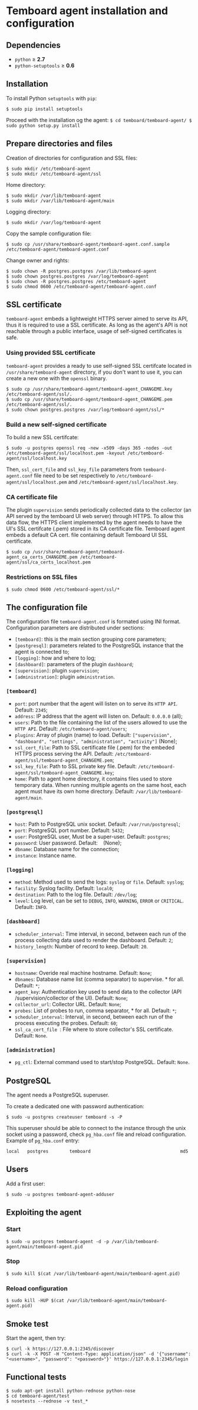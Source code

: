 # Temboard agent installation and configuration

## Dependencies

  - `python` &ge; **2.7**
  - `python-setuptools` &ge; **0.6**

## Installation

To install Python `setuptools` with `pip`:
```
$ sudo pip install setuptools
```

Proceed with the installation og the agent:
``
$ cd temboard/temboard-agent/
$ sudo python setup.py install
``


## Prepare directories and files

Creation of directories for configuration and SSL files:
```
$ sudo mkdir /etc/temboard-agent
$ sudo mkdir /etc/temboard-agent/ssl
```

Home directory:
```
$ sudo mkdir /var/lib/temboard-agent
$ sudo mkdir /var/lib/temboard-agent/main
```

Logging directory:
```
$ sudo mkdir /var/log/temboard-agent
```

Copy the sample configuration file:
```
$ sudo cp /usr/share/temboard-agent/temboard-agent.conf.sample /etc/temboard-agent/temboard-agent.conf
```

Change owner and rights:
```
$ sudo chown -R postgres.postgres /var/lib/temboard-agent
$ sudo chown postgres.postgres /var/log/temboard-agent
$ sudo chown -R postgres.postgres /etc/temboard-agent
$ sudo chmod 0600 /etc/temboard-agent/temboard-agent.conf
```


## SSL certificate

`temboard-agent` embeds a lightweight HTTPS server aimed to serve its API, thus it is required to use a SSL certificate. As long as the agent's API is not reachable through a public interface, usage of self-signed certificates is safe.

### Using provided SSL certificate
`temboard-agent` provides a ready to use self-signed SSL certifcate located in `/usr/share/temboard-agent` directory, if you don't want to use it, you can create a new one with the `openssl` binary.
```
$ sudo cp /usr/share/temboard-agent/temboard-agent_CHANGEME.key /etc/temboard-agent/ssl/.
$ sudo cp /usr/share/temboard-agent/temboard-agent_CHANGEME.pem /etc/temboard-agent/ssl/.
$ sudo chown postgres.postgres /var/log/temboard-agent/ssl/*
```

### Build a new self-signed certificate

To build a new SSL certifcate:
```
$ sudo -u postgres openssl req -new -x509 -days 365 -nodes -out /etc/temboard-agent/ssl/localhost.pem -keyout /etc/temboard-agent/ssl/localhost.key
```

Then, `ssl_cert_file` and `ssl_key_file` parameters from `temboard-agent.conf` file need to be set respectively to `/etc/temboard-agent/ssl/localhost.pem` and `/etc/temboard-agent/ssl/localhost.key`.

### CA certificate file

The plugin `supervision` sends periodically collected data to the collector (an API served by the temboard UI web server) through HTTPS. To allow this data flow, the HTTPS client implemented by the agent needs to have the UI's SSL certifcate (.pem) stored in its CA certificate file. Temboard agent embeds a default CA cert. file containing default Temboard UI SSL certificate.
```
$ sudo cp /usr/share/temboard-agent/temboard-agent_ca_certs_CHANGEME.pem /etc/temboard-agent/ssl/ca_certs_localhost.pem
```

### Restrictions on SSL files
```
$ sudo chmod 0600 /etc/temboard-agent/ssl/*
```


## The configuration file

The configuration file `temboard-agent.conf` is formated using INI format. Configuration parameters are distributed under sections:
  - `[temboard]`: this is the main section grouping core parameters;
  - `[postgresql]`: parameters related to the PostgreSQL instance that the agent is connected to;
  - `[logging]`: how and where to log;
  - `[dashboard]`: parameters of the plugin `dashboard`;
  - `[supervision]`: plugin `supervision`;
  - `[administration]`: plugin `administration`.

### `[temboard]`
  - `port`: port number that the agent will listen on to serve its `HTTP API`. Default: `2345`;
  - `address`: IP address that the agent will listen on. Default: `0.0.0.0` (all);
  - `users`: Path to the file containing the list of the users allowed to use the `HTTP API`. Default: `/etc/temboard-agent/users`;
  - `plugins`: Array of plugin (name) to load. Default: `["supervision", "dashboard", "settings", "administration", "activity"]` (None);
  - `ssl_cert_file`: Path to SSL certificate file (.pem) for the embeded HTTPS process serving the API. Default: `/etc/temboard-agent/ssl/temboard-agent_CHANGEME.pem`;
  - `ssl_key_file`: Path to SSL private key file. Default: `/etc/temboard-agent/ssl/temboard-agent_CHANGEME.key`;
  - `home`: Path to agent home directory, it contains files used to store temporary data. When running multiple agents on the same host, each agent must have its own home directory. Default: `/var/lib/temboard-agent/main`.

### `[postgresql]`
  - `host`: Path to PostgreSQL unix socket. Default: `/var/run/postgresql`;
  - `port`: PostgreSQL port number. Default: `5432`;
  - `user`: PostgreSQL user, Must be a super-user. Default: `postgres`;
  - `password`: User password. Default: ` ` (None);
  - `dbname`: Database name for the connection;
  - `instance`: Instance name.

### `[logging]`
  - `method`: Method used to send the logs: `syslog` or `file`. Default: `syslog`;
  - `facility`: Syslog facility. Default: `local0`;
  - `destination`: Path to the log file. Default: `/dev/log`;
  - `level`: Log level, can be set to `DEBUG`, `INFO`, `WARNING`, `ERROR` or `CRITICAL`. Default: `INFO`.

### `[dashboard]`
  - `scheduler_interval`: Time interval, in second, between each run of the process collecting data used to render the dashboard. Default: `2`;
  - `history_length`: Number of record to keep. Default: `20`.

### `[supervision]`
  - `hostname`: Overide real machine hostname. Default: `None`;
  - `dbnames`: Database name list (comma separator) to supervise. * for all. Default: `*`;
  - `agent_key`: Authentication key used to send data to the collector (API /supervision/collector of the UI). Default: `None`;
  - `collector_url`: Collector URL. Default: `None`;
  - `probes`: List of probes to run, comma separator, * for all. Default: `*`;
  - `scheduler_interval`: Interval, in second, between each run of the process executing the probes. Default: `60`;
  - `ssl_ca_cert_file `: File where to store collector's SSL certificate. Default: `None`.

### `[administration]`
  - `pg_ctl`: External command used to start/stop PostgreSQL. Default: `None`.


## PostgreSQL

The agent needs a PostgreSQL superuser.

To create a dedicated one with password authentication:
```
$ sudo -u postgres createuser temboard -s -P
```

This superuser should be able to connect to the instance through the unix socket using a password, check `pg_hba.conf` file and reload configuration.
Example of `pg_hba.conf` entry:
```
local   postgres        temboard                                  md5
```    

## Users

Add a first user:
```
$ sudo -u postgres temboard-agent-adduser
```

## Exploiting the agent

### Start
```
$ sudo -u postgres temboard-agent -d -p /var/lib/temboard-agent/main/temboard-agent.pid
```

### Stop
```
$ sudo kill $(cat /var/lib/temboard-agent/main/temboard-agent.pid)
```

### Reload configuration
```
$ sudo kill -HUP $(cat /var/lib/temboard-agent/main/temboard-agent.pid)
```

## Smoke test

Start the agent, then try:
```
$ curl -k https://127.0.0.1:2345/discover
$ curl -k -X POST -H "Content-Type: application/json" -d '{"username": "<username>", "password": "<password>"}' https://127.0.0.1:2345/login
```

## Functional tests

```
$ sudo apt-get install python-rednose python-nose
$ cd temboard-agent/test
$ nosetests --rednose -v test_*
```
